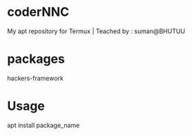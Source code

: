 # coderNNC
My apt repository for Termux | Teached by : suman@BHUTUU

# packages
hackers-framework

# Usage
apt install package_name
